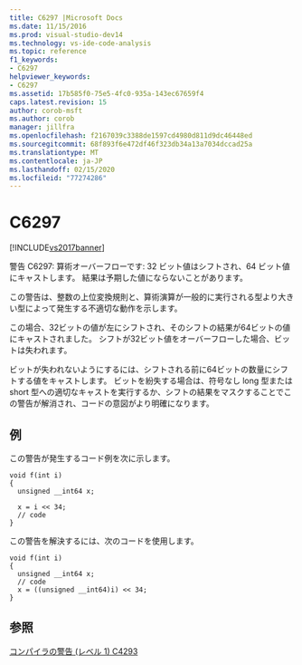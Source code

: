 ```yaml
---
title: C6297 |Microsoft Docs
ms.date: 11/15/2016
ms.prod: visual-studio-dev14
ms.technology: vs-ide-code-analysis
ms.topic: reference
f1_keywords:
- C6297
helpviewer_keywords:
- C6297
ms.assetid: 17b585f0-75e5-4fc0-935a-143ec67659f4
caps.latest.revision: 15
author: corob-msft
ms.author: corob
manager: jillfra
ms.openlocfilehash: f2167039c3388de1597cd4980d811d9dc46448ed
ms.sourcegitcommit: 68f893f6e472df46f323db34a13a7034dccad25a
ms.translationtype: MT
ms.contentlocale: ja-JP
ms.lasthandoff: 02/15/2020
ms.locfileid: "77274286"
---
```

# <a name="c6297"></a>C6297
[!INCLUDE[vs2017banner](../includes/vs2017banner.md)]

警告 C6297: 算術オーバーフローです: 32 ビット値はシフトされ、64 ビット値にキャストします。 結果は予期した値にならないことがあります。  
  
 この警告は、整数の上位変換規則と、算術演算が一般的に実行される型より大きい型によって発生する不適切な動作を示します。  
  
 この場合、32ビットの値が左にシフトされ、そのシフトの結果が64ビットの値にキャストされました。 シフトが32ビット値をオーバーフローした場合、ビットは失われます。  
  
 ビットが失われないようにするには、シフトされる前に64ビットの数量にシフトする値をキャストします。 ビットを紛失する場合は、符号なし long 型または short 型への適切なキャストを実行するか、シフトの結果をマスクすることでこの警告が解消され、コードの意図がより明確になります。  
  
## <a name="example"></a>例  
 この警告が発生するコード例を次に示します。  
  
```  
void f(int i)  
{  
  unsigned __int64 x;  
  
  x = i << 34;  
  // code   
}  
```  
  
 この警告を解決するには、次のコードを使用します。  
  
```  
void f(int i)  
{  
  unsigned __int64 x;  
  // code  
  x = ((unsigned __int64)i) << 34;  
}  
```  
  
## <a name="see-also"></a>参照  
 [コンパイラの警告 (レベル 1) C4293](https://msdn.microsoft.com/library/babecd96-eb51-41a5-9835-462c7a46dbad)
